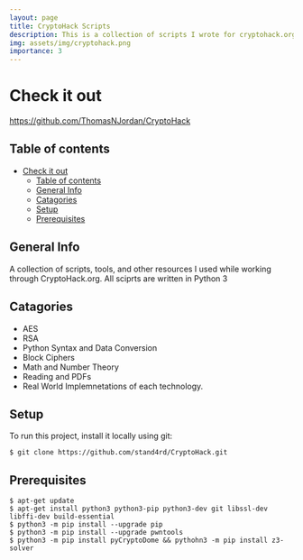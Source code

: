 ```yaml
---
layout: page
title: CryptoHack Scripts
description: This is a collection of scripts I wrote for cryptohack.org
img: assets/img/cryptohack.png
importance: 3
---
```


# Check it out
https://github.com/ThomasNJordan/CryptoHack

## Table of contents
- [Check it out](#check-it-out)
  - [Table of contents](#table-of-contents)
  - [General Info](#general-info)
  - [Catagories](#catagories)
  - [Setup](#setup)
  - [Prerequisites](#prerequisites)

## General Info
A collection of scripts, tools, and other resources I used while working through CryptoHack.org. All sciprts are written in Python 3

## Catagories
* AES
* RSA
* Python Syntax and Data Conversion
* Block Ciphers
* Math and Number Theory
* Reading and PDFs
* Real World Implemnetations of each technology.

## Setup
To run this project, install it locally using git:
```
$ git clone https://github.com/stand4rd/CryptoHack.git
```

## Prerequisites
```
$ apt-get update
$ apt-get install python3 python3-pip python3-dev git libssl-dev libffi-dev build-essential
$ python3 -m pip install --upgrade pip
$ python3 -m pip install --upgrade pwntools
$ python3 -m pip install pyCryptoDome && pythohn3 -m pip install z3-solver
```
